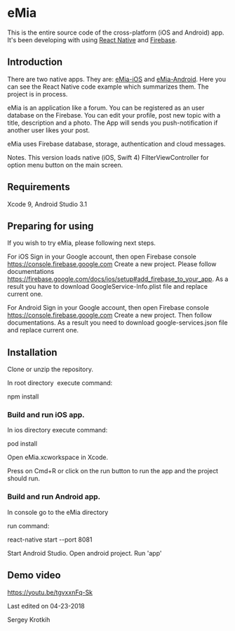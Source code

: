 # eMia

This is the entire source code of the cross-platform (iOS and Android) app. 
It's been developing with using [React Native](https://facebook.github.io/react-native/docs/getting-started.html) and [Firebase](https://firebase.google.com/docs/).

## Introduction

There are two native apps. They are: [eMia-iOS](https://github.com/SKrotkih/eMia-iOS) and [eMia-Android](https://github.com/SKrotkih/eMia-Android). Here you can see the React Native code example which summarizes them.
The project is in process.

eMia is an application like a forum. 
You can be registered as an user database on the Firebase. 
You can edit your profile, post new topic with a title, description and a photo.
The App will sends you push-notification if another user likes your post.

eMia uses Firebase database, storage, authentication and cloud messages.

Notes. This version loads native (iOS, Swift 4) FilterViewController for option menu button on the main screen.  

## Requirements

Xcode 9, Android Studio 3.1

## Preparing for using

If you wish to try eMia, please following next steps.

For iOS
Sign in your Google account, then open Firebase console https://console.firebase.google.com
Create a new project. Please follow documentations https://firebase.google.com/docs/ios/setup#add_firebase_to_your_app.
As a result you have to download GoogleService-Info.plist file and replace current one.

For Android
Sign in your Google account, then open Firebase console https://console.firebase.google.com
Create a new project. Then follow documentations. As a result you need to download google-services.json file and replace current one.

## Installation

Clone or unzip the repository.

In root directory  execute command:

npm install

### Build and run iOS app.

In ios directory execute command: 

pod install

Open eMia.xcworkspace in Xcode.

Press on Cmd+R or click on the run button to run the app and the project should run.

### Build and run Android app.

In console go to the eMia directory

run command:

react-native start --port 8081

Start Android Studio.  Open android project. Run 'app'

## Demo video

https://youtu.be/tgvxxnFq-Sk


Last edited on 04-23-2018

Sergey Krotkih

